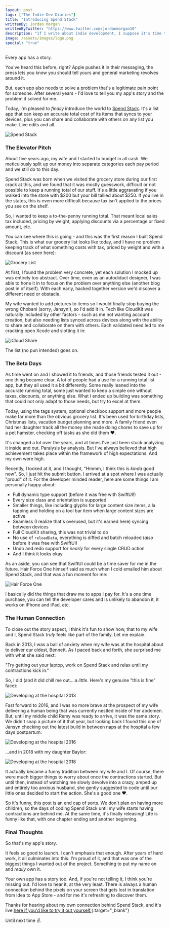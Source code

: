 ```yaml
---
layout: post
tags: ["The Indie Dev Diaries"]
title: "Introducing Spend Stack"
writtenBy: Jordan Morgan
writtenByTwitter: "https://www.twitter.com/jordanmorgan10"
description: "If I write about indie development, I suppose it's time to reveal my indie project. Many years in the making, here's Spend Stack."
image: /assets/images/logo.png
special: "true"
---
```

Every app has a story.

You've heard this before, right? Apple pushes it in their messaging, the press lets you know you should tell yours and general marketing revolves around it.

But, each app also needs to solve a problem that's a legitimate pain point for someone.  After several years - I'd love to tell you my app's story and the problem it solved for me. 

Today, I'm pleased to _finally_ introduce the world to [Spend Stack](https://apps.apple.com/app/spend-stack-smarter-lists/id1329068268). It's a list app that can keep an accurate total cost of its items that syncs to your devices, plus you can share and collaborate with others on any list you make. Live edits and all.

![Spend Stack](../assets/images/hero.png)

### The Elevator Pitch
About five years ago, my wife and I started to budget in all cash. We meticulously split up our money into separate categories each pay period and we still do to this day.

Spend Stack was born when we visited the grocery store during our first crack at this, and we found that it was mostly guesswork, difficult or not possible to keep a running total of our stuff. It's a little aggravating if you walked into the store with $200 but your bill tallied about $250. If you live in the states, this is even more difficult because tax isn't applied to the prices you see on the shelf.

So, I wanted to keep a to-the-penny running total. That meant local sales tax included, pricing by weight, applying discounts via a percentage or fixed amount, etc. 

You can see where this is going - and this was the first reason I built Spend Stack. This is what our grocery list looks like today, and I have no problem keeping track of what something costs with tax, priced by weight and with a discount (as seen here):

![Grocery List](/assets/images/groceries.png)

At first, I found the problem very concrete, yet each solution I mocked up was entirely too abstract. Over time, even as an autodidact designer, I was able to hone it in to focus on the problem over anything else (another blog post in of itself). With each early, hacked together version we'd discover a different need or obstacle.

My wife wanted to add pictures to items so I would finally stop buying the wrong Chobani (sorry, Jansyn!), so I'd add it in. Tech like CloudKit was naturally included by other factors - such as me not wanting account creation, but also needing lists synced across devices along with the ability to share and collaborate on them with others. Each validated need led to me cracking open Xcode and slotting it in:

![iCloud Share](/assets/images/ipadShare.png)

The list (no pun intended) goes on.

### The Beta Days
As time went on and I showed it to friends, and those friends tested it out - one thing became clear. A lot of people had a use for a running total list app, but they all used it a bit differently. Some really leaned into the accurate running total, some just wanted to keep a simple one without taxes, discounts, or anything else. What I ended up building was something that could not only adapt to those needs, but try to excel at them.

Today, using the tags system, optional checkbox support and more people make far more than the obvious grocery list. It's been used for birthday lists, Christmas lists, vacation budget planning and more. A family friend even had her daughter track all the money she made doing chores to save up for a pet hamster, checking off tasks as she did them ❤.

It's changed a lot over the years, and at times I've just been stuck analyzing it inside and out. Paralysis by analysis. But I've always believed that high achievement takes place within the framework of high expectations. And my own were high.

Recently, I looked at it, and I thought, "Hmmm, I think this is _kinda_ good now". So, I just hit the submit button. I arrived at a spot where I was actually "proud" of it. For the developer minded reader, here are some things I am personally happy about:

- Full dynamic type support (before it was free with SwiftUI!)
- Every size class and orientation is supported
- Smaller things, like including glyphs for large content size items, à la tapping and holding on a tool bar item when large content sizes are active
- Seamless (I realize that's overused, but it's earned here) syncing between devices
- Full CloudKit sharing, this was not trivial to do
- No use of `reloadData`, everything is diffed and batch reloaded (_also_ before it was free with SwiftUI)
- Undo and redo support for _nearly_ for every single CRUD action
- And I think it looks okay

As an aside, you can see that SwiftUI could be a time saver for me in the future. Hair Force One himself said as much when I cold emailed him about Spend Stack, and that was a fun moment for me:

![Hair Force One](/assets/images/hfo.jpg)

I basically did the things that draw me to apps I pay for. It's a one time purchase, you can tell the developer cares and is unlikely to abandon it, it works on iPhone and iPad, etc.

### The Human Connection
To close out the story aspect, I think it's fun to show how, that to my wife and I, Spend Stack _truly_ feels like part of the family. Let me explain.

Back in 2013, I was a ball of anxiety when my wife was at the hospital about to deliver our oldest, Bennett. As I paced back and forth, she surprised me with what she said next:

"Try getting out your laptop, work on Spend Stack and relax until my contractions kick in."

So, I did (and it did chill me out....a _little_. Here's my genuine "this is fine" face):

![Developing at the hospital 2013](/assets/images/bennyDev.jpg)

Fast forward to 2016, and I was no more brave at the prospect of my wife delivering a human being that was currently nestled inside of her abdomen. But, until my middle child Remy was ready to arrive, it was the same story. We didn't snap a picture of it that year, but looking back I found this one of Jansyn checking out the latest build in between naps at the hospital a few days postpartum:

![Developing at the hospital 2016](/assets/images/remyDev.jpeg)

...and in 2018 with my daughter Baylor:

![Developing at the hospital 2018](/assets/images/baylorDev.jpg)

It actually became a funny tradition between my wife and I. Of course, there were much bigger things to worry about once the contractions started. But until then, instead of watching me slowly devolve into a crazy, amped up and entirely too anxious husband, she gently suggested to code until our little ones decided to start the action. She's a good one ❤.

So it's funny, this post is an end cap of sorts. We don't plan on having more children, so the days of coding Spend Stack until my wife starts having contractions are behind me. At the same time, it's finally releasing! Life is funny like that, with one chapter ending and another beginning.

### Final Thoughts
So that's my app's story.

It feels so good to launch. I can't emphasis that enough. After years of hard work, it all culminates into this. I'm proud of it, and that was one of the biggest things I wanted out of the project. Something to put my name on and _really_ own it.

Your own app has a story too. And, if you're not telling it, I think you're missing out. I'd love to hear it, at the very least. There is always a human connection behind the pixels on your screen that gets lost in translation from idea to App Store - and for me it's refreshing to discover them. 

Thanks for hearing about my own connection behind Spend Stack, and it's live [here if you'd like to try it out yourself.](https://www.spendstack.com){:target="_blank"}

Until next time ✌️.
